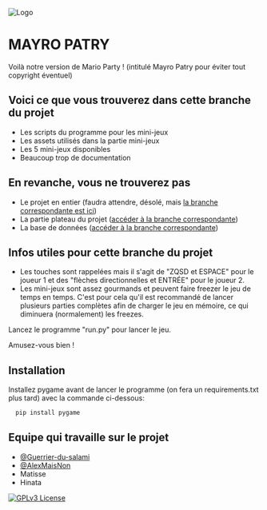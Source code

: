 
![Logo](https://raw.githubusercontent.com/AlexMaisNon/Mayro-Patry/refs/heads/mini-jeux/assets/sprites/main_menu/mayroparty.png)

# MAYRO PATRY

Voilà notre version de Mario Party ! (intitulé Mayro Patry pour éviter tout copyright éventuel)

## Voici ce que vous trouverez dans cette branche du projet

- Les scripts du programme pour les mini-jeux
- Les assets utilisés dans la partie mini-jeux
- Les 5 mini-jeux disponibles
- Beaucoup trop de documentation

## En revanche, vous ne trouverez pas

- Le projet en entier (faudra attendre, désolé, mais [la branche correspondante est ici](https://github.com/AlexMaisNon/Mayro-Patry/tree/main))
- La partie plateau du projet ([accéder à la branche correspondante](https://github.com/AlexMaisNon/Mayro-Patry/tree/plateau))
- La base de données ([accéder à la branche correspondante](https://github.com/AlexMaisNon/Mayro-Patry/tree/sql))

## Infos utiles pour cette branche du projet

- Les touches sont rappelées mais il s'agit de "ZQSD et ESPACE" pour le joueur 1 et des "flèches directionnelles et ENTRÉE" pour le joueur 2.
- Les mini-jeux sont assez gourmands et peuvent faire freezer le jeu de temps en temps. C'est pour cela qu'il est recommandé de lancer plusieurs parties complètes afin de charger le jeu en mémoire, ce qui diminuera (normalement) les freezes.


Lancez le programme "run.py" pour lancer le jeu.

Amusez-vous bien !
## Installation

Installez pygame avant de lancer le programme (on fera un requirements.txt plus tard) avec la commande ci-dessous:

```bash
  pip install pygame
```

## Equipe qui travaille sur le projet

- [@Guerrier-du-salami](https://github.com/Guerrier-du-salami)
- [@AlexMaisNon](https://www.github.com/AlexMaisNon)
- Matisse
- Hinata


[![GPLv3 License](https://img.shields.io/badge/License-GPL%20v3-yellow.svg)](https://opensource.org/licenses/)
